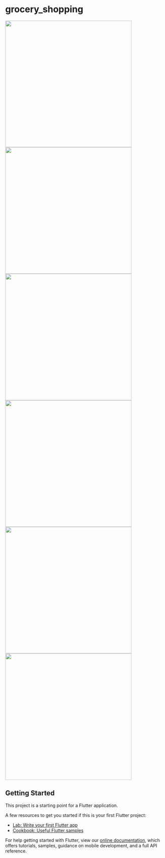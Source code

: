 # grocery_shopping

<div>
 <img src="https://user-images.githubusercontent.com/55635328/94424892-4125a480-018b-11eb-9185-4437940ed026.png" width=400>
 <img src="https://user-images.githubusercontent.com/55635328/94424895-42ef6800-018b-11eb-9c27-922e5ab37150.png" width=400>
 <img src="https://user-images.githubusercontent.com/55635328/94424898-44209500-018b-11eb-92e4-debeba36cc2e.png" width=400>
 <img src="https://user-images.githubusercontent.com/55635328/94424899-44b92b80-018b-11eb-8d2d-be47921f9332.png" width=400>
 <img src="https://user-images.githubusercontent.com/55635328/94424900-4551c200-018b-11eb-8795-eda59ff43198.png" width=400>
 <img src="https://user-images.githubusercontent.com/55635328/94424905-471b8580-018b-11eb-98a1-8d4d889f67e6.png" width=400>
</div>

## Getting Started

This project is a starting point for a Flutter application.

A few resources to get you started if this is your first Flutter project:

- [Lab: Write your first Flutter app](https://flutter.dev/docs/get-started/codelab)
- [Cookbook: Useful Flutter samples](https://flutter.dev/docs/cookbook)

For help getting started with Flutter, view our
[online documentation](https://flutter.dev/docs), which offers tutorials,
samples, guidance on mobile development, and a full API reference.
